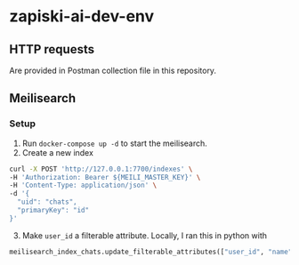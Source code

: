 # zapiski-ai-dev-env

## HTTP requests

Are provided in Postman collection file in this repository.

## Meilisearch

### Setup

1. Run `docker-compose up -d` to start the meilisearch.
2. Create a new index

```bash
curl -X POST 'http://127.0.0.1:7700/indexes' \
-H 'Authorization: Bearer ${MEILI_MASTER_KEY}' \
-H 'Content-Type: application/json' \
-d '{
  "uid": "chats",
  "primaryKey": "id"
}'
```

3. Make `user_id` a filterable attribute. Locally, I ran this in python with

```python
meilisearch_index_chats.update_filterable_attributes(["user_id", "name", "id"])
```
